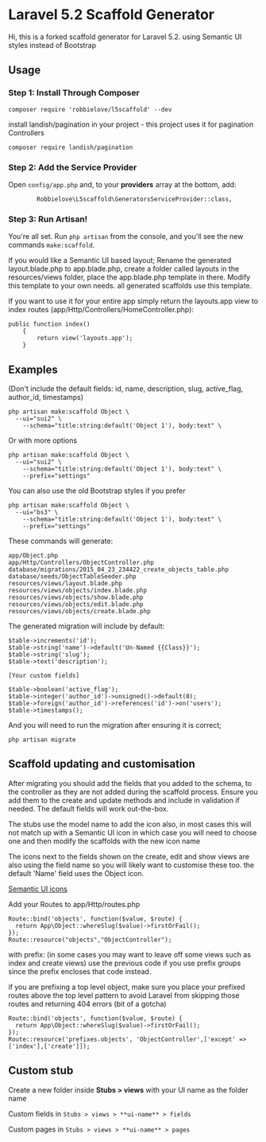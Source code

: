 # Laravel 5.2 Scaffold Generator

Hi, this is a forked scaffold generator for Laravel 5.2. using Semantic UI styles instead of Bootstrap

## Usage

### Step 1: Install Through Composer

```
composer require 'robbielove/l5scaffold' --dev
```
install landish/pagination in your project - this project uses it for pagination Controllers
```
composer require landish/pagination
```

### Step 2: Add the Service Provider

Open `config/app.php` and, to your **providers** array at the bottom, add:

```
        Robbielove\L5scaffold\GeneratorsServiceProvider::class,
```

### Step 3: Run Artisan!

You're all set. Run `php artisan` from the console, and you'll see the new commands `make:scaffold`.

If you would like a Semantic UI based layout; Rename the generated layout.blade.php to app.blade.php, create a folder called layouts in the resources/views folder, place the app.blade.php template in there. Modify this template to your own needs. all generated scaffolds use this template.

If you want to use it for your entire app simply return the layouts.app view to index routes (app/Http/Controllers/HomeController.php):
```
public function index()
    {
        return view('layouts.app');
    }
```

## Examples
(Don't include the default fields: id, name, description, slug, active_flag, author_id, timestamps)
```
php artisan make:scaffold Object \
  --ui="sui2" \
	--schema="title:string:default('Object 1'), body:text" \
```
Or with more options
```
php artisan make:scaffold Object \
  --ui="sui2" \
	--schema="title:string:default('Object 1'), body:text" \
	--prefix="settings"
```

You can also use the old Bootstrap styles if you prefer
```
php artisan make:scaffold Object \
  --ui="bs3" \
	--schema="title:string:default('Object 1'), body:text" \
	--prefix="settings"
```

These commands will generate:

```
app/Object.php
app/Http/Controllers/ObjectController.php
database/migrations/2015_04_23_234422_create_objects_table.php
database/seeds/ObjectTableSeeder.php
resources/views/layout.blade.php
resources/views/objects/index.blade.php
resources/views/objects/show.blade.php
resources/views/objects/edit.blade.php
resources/views/objects/create.blade.php
```
The generated migration will include by default:

```
$table->increments('id');
$table->string('name')->default('Un-Named {{Class}}');
$table->string('slug');
$table->text('description');

[Your custom fields]

$table->boolean('active_flag');
$table->integer('author_id')->unsigned()->default(0);
$table->foreign('author_id')->references('id')->on('users');
$table->timestamps();
```

And you will need to run the migration after ensuring it is correct;

```
php artisan migrate
```

## Scaffold updating and customisation


After migrating you should add the fields that you added to the schema, to the controller as they are not added during the scaffold process. Ensure you add them to the create and update methods and include in validation if needed. The default fields will work out-the-box.

The stubs use the model name to add the icon also, in most cases this will not match up with a Semantic UI icon in which case you will need to choose one and then modify the scaffolds with the new icon name

The icons next to the fields shown on the create, edit and show views are also using the field name so you will likely want to customise these too. the default 'Name' field uses the Object icon.

[Semantic UI icons](http://semantic-ui.com/)

Add your Routes to app/Http/routes.php

```
Route::bind('objects', function($value, $route) {
  return App\Object::whereSlug($value)->firstOrFail();
});
Route::resource("objects","ObjectController");
```
with prefix: (in some cases you may want to leave off some views such as index and create views)
use the previous code if you use prefix groups since the prefix encloses that code instead.

if you are prefixing a top level object, make sure you place your prefixed routes above the top level pattern to avoid Laravel from skipping those routes and returning 404 errors (bit of a gotcha)
```
Route::bind('objects', function($value, $route) {
  return App\Object::whereSlug($value)->firstOrFail();
});
Route::resource('prefixes.objects', 'ObjectController',['except' => ['index'],['create']]);
```

## Custom stub
Create a new folder inside **Stubs > views** with your UI name as the folder name

Custom fields in `Stubs > views > **ui-name** > fields`

Custom pages in `Stubs > views > **ui-name** > pages`
